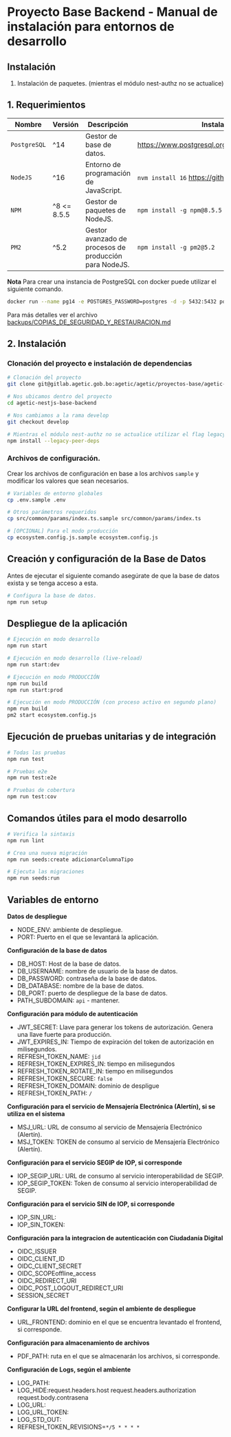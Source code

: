 # Proyecto Base Backend - Manual de instalación para entornos de desarrollo

## Instalación

1. Instalación de paquetes. (mientras el módulo nest-authz no se actualice)

## 1. Requerimientos

| Nombre       | Versión     | Descripción                                            | Instalación                                      |
| ------------ | ----------- | ------------------------------------------------------ | ------------------------------------------------ |
| `PostgreSQL` | ^14         | Gestor de base de datos.                               | https://www.postgresql.org/download/linux/debian |
| `NodeJS`     | ^16         | Entorno de programación de JavaScript.                 | `nvm install 16` https://github.com/nvm-sh/nvm   |
| `NPM`        | ^8 <= 8.5.5 | Gestor de paquetes de NodeJS.                          | `npm install -g npm@8.5.5`                       |
| `PM2`        | ^5.2        | Gestor avanzado de procesos de producción para NodeJS. | `npm install -g pm2@5.2`                         |

**Nota** Para crear una instancia de PostgreSQL con docker
puede utilizar el siguiente comando.

```bash
docker run --name pg14 -e POSTGRES_PASSWORD=postgres -d -p 5432:5432 postgres:14.2
```

Para más detalles ver el archivo [backups/COPIAS_DE_SEGURIDAD_Y_RESTAURACION.md](./backups/COPIAS_DE_SEGURIDAD_Y_RESTAURACION.md)

## 2. Instalación

### Clonación del proyecto e instalación de dependencias

```bash
# Clonación del proyecto
git clone git@gitlab.agetic.gob.bo:agetic/agetic/proyectos-base/agetic-nestjs-base-backend.git

# Nos ubicamos dentro del proyecto
cd agetic-nestjs-base-backend

# Nos cambiamos a la rama develop
git checkout develop

# Mientras el módulo nest-authz no se actualice utilizar el flag legacy
npm install --legacy-peer-deps
```

### Archivos de configuración.

Crear los archivos de configuración en base a los archivos `sample` y modificar los valores que sean necesarios.

```bash
# Variables de entorno globales
cp .env.sample .env

# Otros parámetros requeridos
cp src/common/params/index.ts.sample src/common/params/index.ts

# [OPCIONAL] Para el modo producción
cp ecosystem.config.js.sample ecosystem.config.js
```

## Creación y configuración de la Base de Datos

Antes de ejecutar el siguiente comando asegúrate de que la base de datos exista y se tenga acceso a esta.

```bash
# Configura la base de datos.
npm run setup
```

## Despliegue de la aplicación

```bash
# Ejecución en modo desarrollo
npm run start

# Ejecución en modo desarrollo (live-reload)
npm run start:dev

# Ejecución en modo PRODUCCIÓN
npm run build
npm run start:prod

# Ejecución en modo PRODUCCIÓN (con proceso activo en segundo plano)
npm run build
pm2 start ecosystem.config.js
```

## Ejecución de pruebas unitarias y de integración

```bash
# Todas las pruebas
npm run test

# Pruebas e2e
npm run test:e2e

# Pruebas de cobertura
npm run test:cov
```

## Comandos útiles para el modo desarrollo

```bash
# Verifica la sintaxis
npm run lint

# Crea una nueva migración
npm run seeds:create adicionarColumnaTipo

# Ejecuta las migraciones
npm run seeds:run
```

## Variables de entorno

**Datos de despliegue**

- NODE_ENV: ambiente de despliegue.
- PORT: Puerto en el que se levantará la aplicación.

**Configuración de la base de datos**

- DB_HOST: Host de la base de datos.
- DB_USERNAME: nombre de usuario de la base de datos.
- DB_PASSWORD: contraseña de la base de datos.
- DB_DATABASE: nombre de la base de datos.
- DB_PORT: puerto de despliegue de la base de datos.
- PATH_SUBDOMAIN: `api` - mantener.

**Configuración para módulo de autenticación**

- JWT_SECRET: Llave para generar los tokens de autorización. Genera una llave fuerte para producción.
- JWT_EXPIRES_IN: Tiempo de expiración del token de autorización en milisegundos.
- REFRESH_TOKEN_NAME: `jid`
- REFRESH_TOKEN_EXPIRES_IN: tiempo en milisegundos
- REFRESH_TOKEN_ROTATE_IN: tiempo en milisegundos
- REFRESH_TOKEN_SECURE: `false`
- REFRESH_TOKEN_DOMAIN: dominio de despligue
- REFRESH_TOKEN_PATH: `/`

**Configuración para el servicio de Mensajería Electrónica (Alertín), si se utiliza en el sistema**

- MSJ_URL: URL de consumo al servicio de Mensajería Electrónico (Alertín).
- MSJ_TOKEN: TOKEN de consumo al servicio de Mensajería Electrónico (Alertín).

**Configuración para el servicio SEGIP de IOP, si corresponde**

- IOP_SEGIP_URL: URL de consumo al servicio interoperabilidad de SEGIP.
- IOP_SEGIP_TOKEN: Token de consumo al servicio interoperabilidad de SEGIP.

**Configuración para el servicio SIN de IOP, si corresponde**

- IOP_SIN_URL:
- IOP_SIN_TOKEN:

**Configuración para la integracion de autenticación con Ciudadanía Digital**

- OIDC_ISSUER
- OIDC_CLIENT_ID
- OIDC_CLIENT_SECRET
- OIDC_SCOPEoffline_access
- OIDC_REDIRECT_URI
- OIDC_POST_LOGOUT_REDIRECT_URI
- SESSION_SECRET

**Configurar la URL del frontend, según el ambiente de despliegue**

- URL_FRONTEND: dominio en el que se encuentra levantado el frontend, si corresponde.

**Configuración para almacenamiento de archivos**

- PDF_PATH: ruta en el que se almacenarán los archivos, si corresponde.

**Configuración de Logs, según el ambiente**

- LOG_PATH:
- LOG_HIDE:request.headers.host request.headers.authorization request.body.contrasena
- LOG_URL:
- LOG_URL_TOKEN:
- LOG_STD_OUT:
- REFRESH_TOKEN_REVISIONS=`*/5 * * * *`
